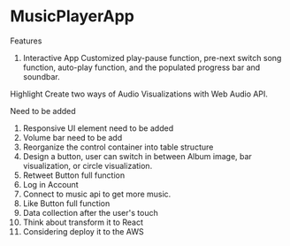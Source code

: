 # MusicPlayerApp
Features
1. Interactive App
    Customized play-pause function, pre-next switch song function, auto-play function, and the populated progress bar and soundbar.

Highlight
Create two ways of Audio Visualizations with Web Audio API.

Need to be added
1.  Responsive UI element need to be added  
2.  Volume bar need to be add  
3.  Reorganize the control container into table structure  
4.  Design a button, user can switch in between Album image, bar visualization, or circle visualization.  
5.  Retweet Button full function  
6.  Log in Account
7.  Connect to music api to get more music.  
8.  Like Button full function  
9.  Data collection after the user's touch  
10. Think about transform it to React  
11. Considering deploy it to the AWS  
